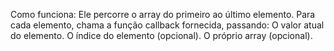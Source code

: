 Como funciona:
Ele percorre o array do primeiro ao último elemento.
Para cada elemento, chama a função callback fornecida, passando:
O valor atual do elemento.
O índice do elemento (opcional).
O próprio array (opcional).